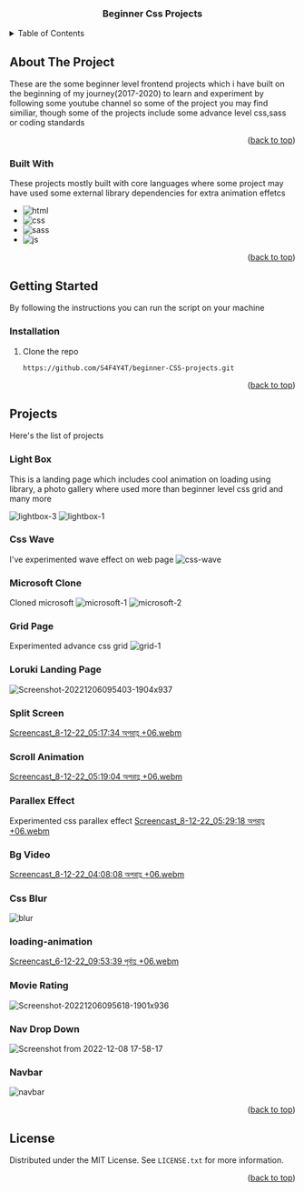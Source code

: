 <a name="readme-top"></a>

<div align="center">
  <h3 align="center">Beginner Css Projects</h3>
</div>

<!-- TABLE OF CONTENTS -->
<details>
  <summary>Table of Contents</summary>
  <ol>
    <li>
      <a href="#about-the-project">About The Project</a>
      <ul>
        <li><a href="#built-with">Built With</a></li>
      </ul>
    </li>
    <li>
      <a href="#getting-started">Getting Started</a>
      <ul>
        <li><a href="#prerequisites">Prerequisites</a></li>
        <li><a href="#installation">Installation</a></li>
      </ul>
    </li>
    <li>
      <a href="#projects">Projects</a>
      <ul>
        <li><a href="#light-box">Light-box</a></li>
        <li><a href="#wave">Css Wave</a></li>
        <li><a href="#microsoft-clone">Microsoft-Clone</a></li>
        <li><a href="#grid-page">Grid Page</a></li>
        <li><a href="#loruki-landing-page">Loruki Landing Page</a></li>
        <li><a href="#split-screen">Split Screen</a></li>
        <li><a href="#scroll-animation">Scroll Animation</a></li>
        <li><a href="#parallex-effect">Parallex Effect</a></li>
        <li><a href="#bg-video">Background Video</a></li>
        <li><a href="#css-blur">Css Blur</a></li>
        <li><a href="#loading-animation">Loading Animation</a></li>
        <li><a href="#movie-rating">Movie Rating</a></li>
        <li><a href="#nav-drop-down">Nav Drop Down</a></li>
        <li><a href="#navbar">Navbar</a></li>
      </ul>
    </li>
    <li><a href="#license">License</a></li>
  </ol>
</details>

<!-- ABOUT THE PROJECT -->
## About The Project

These are the some beginner level frontend projects which i have built on the beginning of my journey(2017-2020) to learn and experiment by following some youtube channel so some of the project you may find similiar, though some of the projects include some advance level css,sass or coding standards

<p align="right">(<a href="#readme-top">back to top</a>)</p>

### Built With

These projects mostly built with core languages where some project may have used some external library dependencies for extra animation effetcs

* ![html][html]
* ![css][css]
* ![sass][sass]
* ![js][js]

<p align="right">(<a href="#readme-top">back to top</a>)</p>

<!-- GETTING STARTED -->
## Getting Started

By following the instructions you can run the script on your machine

### Installation

1. Clone the repo
   ```sh
   https://github.com/S4F4Y4T/beginner-CSS-projects.git
   ```

<p align="right">(<a href="#readme-top">back to top</a>)</p>

<!-- Projects -->
## Projects

Here's the list of projects

### Light Box
  
This is a landing page which includes cool animation on loading using library, a photo gallery where used more than beginner level css grid and many more
  
  ![lightbox-3](https://user-images.githubusercontent.com/46479689/206427511-bd15e441-c9db-45e0-a75b-e62aec66e32e.png)
  ![lightbox-1](https://user-images.githubusercontent.com/46479689/206426464-0d9db225-a6b6-48e9-b9d9-1002c9874bc6.png)
  
### Css Wave
  
I've experimented wave effect on web page
  ![css-wave](https://user-images.githubusercontent.com/46479689/206431215-199b8b51-f39a-4203-a82c-b59213a65307.png)
  
### Microsoft Clone
  
Cloned microsoft
  ![microsoft-1](https://user-images.githubusercontent.com/46479689/206432065-d47c2ee3-a63f-42c1-813a-962e82172ea5.png)
  ![microsoft-2](https://user-images.githubusercontent.com/46479689/206432092-ee5423f2-ee19-4cca-b16a-953ed3ddcf3d.png)
    
### Grid Page
  
Experimented advance css grid
![grid-1](https://user-images.githubusercontent.com/46479689/206432640-1d1a0307-73c6-45f1-bf52-528c2153abbb.png)
 
### Loruki Landing Page
  
![Screenshot-20221206095403-1904x937](https://user-images.githubusercontent.com/46479689/206432982-e65485d4-05c5-432d-8802-5fbd71348da4.png)

### Split Screen
  [Screencast_8-12-22_05:17:34 অপরাহ্ণ +06.webm](https://user-images.githubusercontent.com/46479689/206433669-7eb0dc7b-ed4e-43f7-b05e-bfcbff62e11d.webm)
  
### Scroll Animation
  [Screencast_8-12-22_05:19:04 অপরাহ্ণ +06.webm](https://user-images.githubusercontent.com/46479689/206435213-8d39386c-92dd-449d-8044-4f87d423e2cd.webm)
  
### Parallex Effect
Experimented css parallex effect
  [Screencast_8-12-22_05:29:18 অপরাহ্ণ +06.webm](https://user-images.githubusercontent.com/46479689/206435722-2eb6ff44-412e-4189-b16c-580b5660d99e.webm)

### Bg Video
  [Screencast_8-12-22_04:08:08 অপরাহ্ণ +06.webm](https://user-images.githubusercontent.com/46479689/206435884-a161b1ec-6ea1-477d-8444-3efa7c1f9780.webm)

### Css Blur
  ![blur](https://user-images.githubusercontent.com/46479689/206436562-9e5526a8-8986-4f12-876a-249db693617a.png)

  
### loading-animation 
  [Screencast_6-12-22_09:53:39 পূর্বাহ্ণ +06.webm](https://user-images.githubusercontent.com/46479689/206437777-096ba204-3f83-49b9-990f-0ce27d3c387d.webm)
 
### Movie Rating
 ![Screenshot-20221206095618-1901x936](https://user-images.githubusercontent.com/46479689/206440859-749d9e50-e825-4290-9fe8-bae96cc2d8cf.png)
  
### Nav Drop Down
 ![Screenshot from 2022-12-08 17-58-17](https://user-images.githubusercontent.com/46479689/206443041-b0a66e1e-d5c1-4994-8a46-133cb1d45e78.jpg)
  
### Navbar
  ![navbar](https://user-images.githubusercontent.com/46479689/206443384-6a738472-2e7d-41cd-b78a-f46d14296471.png)  

<p align="right">(<a href="#readme-top">back to top</a>)</p>

<!-- LICENSE -->
## License

Distributed under the MIT License. See `LICENSE.txt` for more information.

<p align="right">(<a href="#readme-top">back to top</a>)</p>

<!-- MARKDOWN LINKS & IMAGES -->
<!-- https://www.markdownguide.org/basic-syntax/#reference-style-links -->

[html]: https://img.shields.io/badge/html-html-orange
[css]: https://img.shields.io/badge/css-css-blue
[js]: https://img.shields.io/badge/js-js-yellow
[sass]: https://img.shields.io/badge/sass-sass-pink
